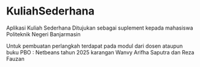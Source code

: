# KuliahSederhana
Aplikasi Kuliah Sederhana
Ditujukan sebagai suplement kepada mahasiswa Politeknik Negeri Banjarmasin

Untuk pembuatan perlangkah terdapat pada modul dari dosen ataupun buku PBO : Netbeans tahun 2025 karangan Wanvy Arifha Saputra dan Reza Fauzan
